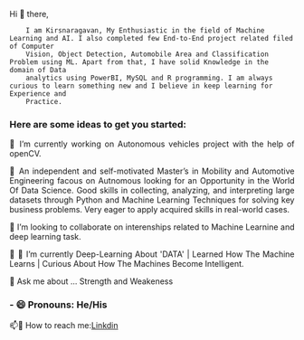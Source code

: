 <p style= 'text-align: justify;'> Hi 👋 there, 
  
        I am Kirsnaragavan, My Enthusiastic in the field of Machine Learning and AI. I also completed few End-to-End project related filed of Computer                                    
        Vision, Object Detection, Automobile Area and Classification Problem using ML. Apart from that, I have solid Knowledge in the domain of Data                                        
        analytics using PowerBI, MySQL and R programming. I am always curious to learn something new and I believe in keep learning for Experience and                                      
        Practice.
</p>

<h3 align="left"> Here are some ideas to get you started:</h3>

<p style= 'text-align: justify;'> 🔭 I’m currently working on  Autonomous vehicles project with the help of openCV.</p>

<p style= 'text-align: justify;'> 🌱  An independent and self-motivated Master’s in Mobility and Automotive Engineering  facous on Autnomous looking for an Opportunity in the                                            
                                       World Of Data Science. Good skills in collecting, analyzing, and interpreting large datasets through Python and Machine Learning Techniques  
                                      for solving key business problems. Very eager to apply acquired skills in real-world cases.

</p>

<p style= 'text-align: justify;'> 👯 I’m looking to collaborate on interenships related to Machine Learnine and deep learning task.

</p>

<p style= 'text-align: justify;'> 👯 🤔 I’m currently Deep-Learning About 'DATA' | Learned How The Machine Learns | Curious About How The Machines Become Intelligent.

</p>

<p style= 'text-align: justify;'> 💬 Ask me about ... Strength and Weakeness</p>

<h3 align="left"> - 😄 Pronouns: He/His </h3>

📫💬 How to reach me:[Linkdin](https://www.linkedin.com/in/arudpiragasam-krishnaragavan-a60590163/)



